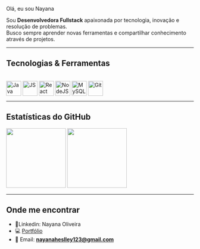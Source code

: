 Olá, eu sou Nayana

Sou **Desenvolvedora Fullstack** apaixonada por tecnologia, inovação e resolução de problemas.  
Busco sempre aprender novas ferramentas e compartilhar conhecimento através de projetos. 

---

## Tecnologias & Ferramentas
<div style="display: inline_block"><br>
  <img align="center" alt="Java" height="40" width="40" src="https://cdn.jsdelivr.net/gh/devicons/devicon/icons/java/java-original.svg">
  <img align="center" alt="JS" height="40" width="40" src="https://cdn.jsdelivr.net/gh/devicons/devicon/icons/javascript/javascript-original.svg">
  <img align="center" alt="React" height="40" width="40" src="https://cdn.jsdelivr.net/gh/devicons/devicon/icons/react/react-original.svg">
  <img align="center" alt="NodeJS" height="40" width="40" src="https://cdn.jsdelivr.net/gh/devicons/devicon/icons/nodejs/nodejs-original.svg">
  <img align="center" alt="MySQL" height="40" width="40" src="https://cdn.jsdelivr.net/gh/devicons/devicon/icons/mysql/mysql-original.svg">
  <img align="center" alt="Git" height="40" width="40" src="https://cdn.jsdelivr.net/gh/devicons/devicon/icons/git/git-original.svg">
</div>

---

## Estatísticas do GitHub
<div>
  <img height="160em" src="https://github-readme-stats.vercel.app/api?username=Nayana-Oliveira&show_icons=true&theme=tokyonight&include_all_commits=true&count_private=true"/>
  <img height="160em" src="https://github-readme-stats.vercel.app/api/top-langs/?username=Nayana-Oliveira&layout=compact&langs_count=7&theme=tokyonight"/>
</div>

---

## Onde me encontrar
- 💼Linkedin: Nayana Oliveira
- 💻 [Portfólio](https://seusite.com)  
- 📧 Email: **nayanaheslley123@gmail.com**
